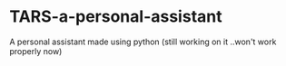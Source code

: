 # TARS-a-personal-assistant

A personal assistant made using python (still working on it ..won't work properly now)
